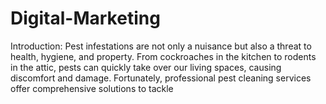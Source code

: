 # Digital-Marketing
Introduction: Pest infestations are not only a nuisance but also a threat to health, hygiene, and property. From cockroaches in the kitchen to rodents in the attic, pests can quickly take over our living spaces, causing discomfort and damage. Fortunately, professional pest cleaning services offer comprehensive solutions to tackle 

